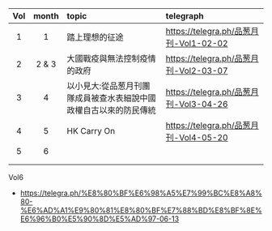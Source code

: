 |Vol|month|topic|telegraph|
|:-:|:-:|:-|:-|
|1|1|踏上理想的征途|https://telegra.ph/品葱月刊-Vol1-02-02|
|2|2 & 3|大國戰疫與無法控制疫情的政府|https://telegra.ph/品葱月刊-Vol2-03-07|
|3|4|以小見大:從品葱月刊團隊成員被查水表細說中國政權自古以來的防民傳統|https://telegra.ph/品葱月刊-Vol3-04-26|
|4|5|HK Carry On|https://telegra.ph/品葱月刊-Vol4-05-20|
|5|6|||
|||||
||||

Vol6
- https://telegra.ph/%E8%80%BF%E6%98%A5%E7%99%BC%E8%A8%80-%E6%AD%A1%E9%80%81%E8%80%BF%E7%88%BD%E8%BF%8E%E6%96%B0%E5%90%8D%E5%AD%97-06-13
